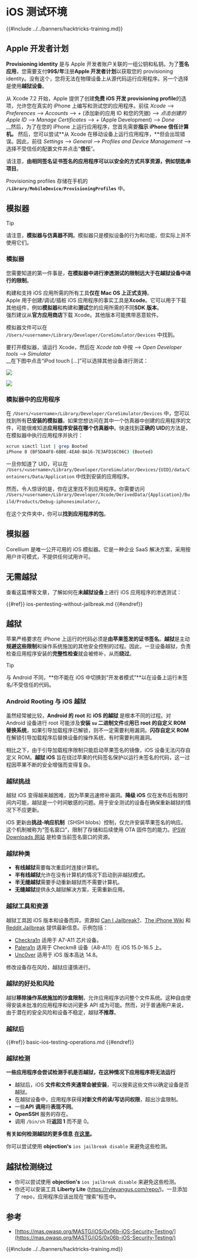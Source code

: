 # iOS 测试环境

{{#include ../../banners/hacktricks-training.md}}

## Apple 开发者计划

**Provisioning identity** 是与 Apple 开发者账户关联的一组公钥和私钥。为了**签名应用**，您需要支付**99$/年**注册**Apple 开发者计划**以获取您的 provisioning identity。没有这个，您将无法在物理设备上从源代码运行应用程序。另一个选择是使用**越狱设备**。

从 Xcode 7.2 开始，Apple 提供了创建**免费 iOS 开发 provisioning profile**的选项，允许您在真实的 iPhone 上编写和测试您的应用程序。前往 _Xcode_ --> _Preferences_ --> _Accounts_ --> _+_ (添加新的应用 ID 和您的凭据) --> _点击创建的 Apple ID_ --> _Manage Certificates_ --> _+_ (Apple Development) --> _Done_\
\_\_然后，为了在您的 iPhone 上运行应用程序，您首先需要**指示 iPhone 信任计算机。** 然后，您可以尝试**从 Xcode 在移动设备上运行应用程序，**但会出现错误。因此，前往 _Settings_ --> _General_ --> _Profiles and Device Management_ --> 选择不受信任的配置文件并点击“**信任**”。

请注意，**由相同签名证书签名的应用程序可以以安全的方式共享资源，例如钥匙串项目**。

Provisioning profiles 存储在手机的 **`/Library/MobileDevice/ProvisioningProfiles`** 中。

## **模拟器**

> [!TIP]
> 请注意，**模拟器与仿真器不同**。模拟器只是模拟设备的行为和功能，但实际上并不使用它们。

### **模拟器**

您需要知道的第一件事是，**在模拟器中进行渗透测试的限制远大于在越狱设备中进行的限制**。

构建和支持 iOS 应用所需的所有工具**仅在 Mac OS 上正式支持**。\
Apple 用于创建/调试/插桩 iOS 应用程序的事实工具是**Xcode**。它可以用于下载其他组件，例如**模拟器**和构建和**测试**您的应用所需的不同**SDK** **版本**。\
强烈建议从**官方应用商店**下载 Xcode。其他版本可能携带恶意软件。

模拟器文件可以在 `/Users/<username>/Library/Developer/CoreSimulator/Devices` 中找到。

要打开模拟器，请运行 Xcode，然后在 _Xcode tab_ 中按 --> _Open Developer tools_ --> _Simulator_\
\_\_在下图中点击“iPod touch \[...\]”可以选择其他设备进行测试：

![](<../../images/image (270).png>)

![](<../../images/image (520).png>)

### 模拟器中的应用程序

在 `/Users/<username>/Library/Developer/CoreSimulator/Devices` 中，您可以找到所有**已安装的模拟器**。如果您想访问在其中一个仿真器中创建的应用程序的文件，可能很难知道**应用程序安装在哪个仿真器中**。快速找到**正确的 UID**的方法是，在模拟器中执行应用程序并执行：
```bash
xcrun simctl list | grep Booted
iPhone 8 (BF5DA4F8-6BBE-4EA0-BA16-7E3AFD16C06C) (Booted)
```
一旦你知道了 UID，可以在 `/Users/<username>/Library/Developer/CoreSimulator/Devices/{UID}/data/Containers/Data/Application` 中找到安装的应用程序。

然而，令人惊讶的是，你在这里找不到应用程序。你需要访问 `/Users/<username>/Library/Developer/Xcode/DerivedData/{Application}/Build/Products/Debug-iphonesimulator/`。

在这个文件夹中，你可以**找到应用程序的包**。

## 模拟器

Corellium 是唯一公开可用的 iOS 模拟器。它是一种企业 SaaS 解决方案，采用按用户许可模式，不提供任何试用许可。

## 无需越狱

查看这篇博客文章，了解如何在**未越狱设备**上进行 iOS 应用程序的渗透测试：

{{#ref}}
ios-pentesting-without-jailbreak.md
{{#endref}}

## 越狱

苹果严格要求在 iPhone 上运行的代码必须是**由苹果签发的证书签名**。**越狱**是主动**规避这些限制**和操作系统施加的其他安全控制的过程。因此，一旦设备越狱，负责检查应用程序安装的**完整性检查**就会被修补，从而**绕过**。

> [!TIP]
> 与 Android 不同，**你不能在 iOS 中切换到“开发者模式”**以在设备上运行未签名/不受信任的代码。

### Android Rooting 与 iOS 越狱

虽然经常被比较，**Android 的 root** 和 **iOS 的越狱** 是根本不同的过程。对 Android 设备进行 root 可能涉及**安装 `su` 二进制文件**或**用已 root 的自定义 ROM 替换系统**，如果引导加载程序已解锁，则不一定需要利用漏洞。**闪存自定义 ROM** 在解锁引导加载程序后替换设备的操作系统，有时需要利用漏洞。

相比之下，由于引导加载程序限制只能启动苹果签名的镜像，iOS 设备无法闪存自定义 ROM。**越狱 iOS** 旨在绕过苹果的代码签名保护以运行未签名的代码，这一过程因苹果不断的安全增强而变得复杂。

### 越狱挑战

越狱 iOS 变得越来越困难，因为苹果迅速修补漏洞。**降级 iOS** 仅在发布后有限时间内可能，越狱是一个时间敏感的问题。用于安全测试的设备在确保重新越狱的情况下不应更新。

iOS 更新由**挑战-响应机制**（SHSH blobs）控制，仅允许安装苹果签名的响应。这个机制被称为“签名窗口”，限制了存储和后续使用 OTA 固件包的能力。[IPSW Downloads 网站](https://ipsw.me) 是检查当前签名窗口的资源。

### 越狱种类

- **有线越狱**需要每次重启时连接计算机。
- **半有线越狱**允许在没有计算机的情况下启动到非越狱模式。
- **半无缝越狱**需要手动重新越狱而不需要计算机。
- **无缝越狱**提供永久越狱解决方案，无需重新应用。

### 越狱工具和资源

越狱工具因 iOS 版本和设备而异。资源如 [Can I Jailbreak?](https://canijailbreak.com)、[The iPhone Wiki](https://www.theiphonewiki.com) 和 [Reddit Jailbreak](https://www.reddit.com/r/jailbreak/) 提供最新信息。示例包括：

- [Checkra1n](https://checkra.in/) 适用于 A7-A11 芯片设备。
- [Palera1n](https://palera.in/) 适用于 Checkm8 设备（A8-A11）在 iOS 15.0-16.5 上。
- [Unc0ver](https://unc0ver.dev/) 适用于 iOS 版本高达 14.8。

修改设备存在风险，越狱应谨慎进行。

### 越狱的好处和风险

越狱**移除操作系统施加的沙盒限制**，允许应用程序访问整个文件系统。这种自由使得安装未批准的应用程序和访问更多 API 成为可能。然而，对于普通用户来说，由于潜在的安全风险和设备不稳定，越狱**不推荐**。

### **越狱后**

{{#ref}}
basic-ios-testing-operations.md
{{#endref}}

### **越狱检测**

**一些应用程序会尝试检测手机是否越狱，在这种情况下应用程序将无法运行**

- 越狱后，iOS **文件和文件夹通常会被安装**，可以搜索这些文件以确定设备是否越狱。
- 在越狱设备中，应用程序获得**对新文件的读/写访问权限**，超出沙盒限制。
- 一些**API** **调用**将**表现不同**。
- **OpenSSH** 服务的存在。
- 调用 `/bin/sh` 将**返回 1** 而不是 0。

**有关如何检测越狱的更多信息** [**在这里**](https://www.trustwave.com/en-us/resources/blogs/spiderlabs-blog/jailbreak-detection-methods/)**。**

你可以尝试使用 **objection's** `ios jailbreak disable` 来避免这些检测。

## **越狱检测绕过**

- 你可以尝试使用 **objection's** `ios jailbreak disable` 来避免这些检测。
- 你还可以安装工具 **Liberty Lite** (https://ryleyangus.com/repo/)。一旦添加了 repo，应用程序应该出现在“搜索”标签中。

## 参考

- [https://mas.owasp.org/MASTG/iOS/0x06b-iOS-Security-Testing/](https://mas.owasp.org/MASTG/iOS/0x06b-iOS-Security-Testing/)

{{#include ../../banners/hacktricks-training.md}}
